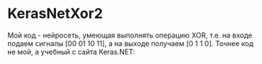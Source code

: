 # KerasNetXor2
Мой код - нейросеть, умеющая выполнять операцию XOR, т.е. на входе подаем сигналы [00 01 10 11], а на выходе получаем [0 1 1 0]. Точнее код не мой, а учебный с сайта Keras.NET:

